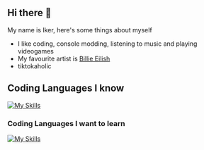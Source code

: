 ## Hi there 👋
My name is Iker, here's some things about myself
  - I like coding, console modding, listening to music and playing videogames
  - My favourite artist is [Billie Eilish](https://en.wikipedia.org/wiki/Billie_Eilish)
  - tiktokaholic

## Coding Languages I know
[![My Skills](https://skillicons.dev/icons?i=html,css,python)](https://skillicons.dev)
### Coding Languages I want to learn
[![My Skills](https://skillicons.dev/icons?i=cs,cpp)](https://skillicons.dev)

